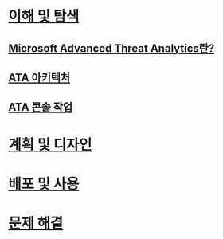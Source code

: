 # [이해 및 탐색](what-is-ata.md)
## [Microsoft Advanced Threat Analytics란?](what-is-ata.md)
## [ATA 아키텍처](ata-architecture.md)
## [ATA 콘솔 작업](working-with-ata-console.md)
# [계획 및 디자인](/advanced-threat-analytics/plandesign/ata-capacity-planning)
# [배포 및 사용](/advanced-threat-analytics/deployuse/install-ata)
# [문제 해결](/advanced-threat-analytics/troubleshoot/troubleshooting-ata-using-logs)


<!--HONumber=Apr16_HO2-->


